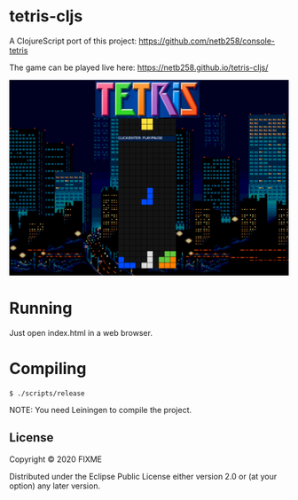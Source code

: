 # tetris-cljs

A ClojureScript port of this project: https://github.com/netb258/console-tetris

The game can be played live here: https://netb258.github.io/tetris-cljs/

![Alt text](./screenshot.png?raw=true "Title")

# Running

Just open index.html in a web browser.

# Compiling


    $ ./scripts/release
    
NOTE: You need Leiningen to compile the project.

## License

Copyright © 2020 FIXME

Distributed under the Eclipse Public License either version 2.0 or (at
your option) any later version.
